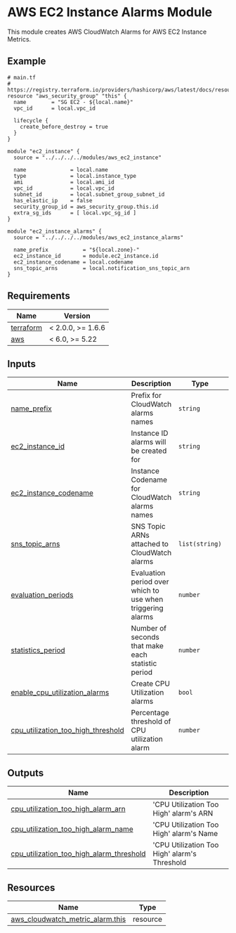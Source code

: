 # AWS EC2 Instance Alarms Module

This module creates AWS CloudWatch Alarms for AWS EC2 Instance Metrics.

<!-- Next block is generated by terraform-docs following .terraform-docs.yml config -->
<!-- BEGIN_TF_DOCS -->
## Example

```hcl
# main.tf
# https://registry.terraform.io/providers/hashicorp/aws/latest/docs/resources/security_group
resource "aws_security_group" "this" {
  name        = "SG EC2 - ${local.name}"
  vpc_id      = local.vpc_id

  lifecycle {
    create_before_destroy = true
  }
}

module "ec2_instance" {
  source = "../../../../modules/aws_ec2_instance"

  name              = local.name
  type              = local.instance_type
  ami               = local.ami_id
  vpc_id            = local.vpc_id
  subnet_id         = local.subnet_group_subnet_id
  has_elastic_ip    = false
  security_group_id = aws_security_group.this.id
  extra_sg_ids      = [ local.vpc_sg_id ]
}

module "ec2_instance_alarms" {
  source = "../../../../modules/aws_ec2_instance_alarms"

  name_prefix           = "${local.zone}-"
  ec2_instance_id       = module.ec2_instance.id
  ec2_instance_codename = local.codename
  sns_topic_arns        = local.notification_sns_topic_arn
}
```

## Requirements

| Name | Version |
|------|---------|
| <a name="requirement_terraform"></a> [terraform](#requirement\_terraform) | < 2.0.0, >= 1.6.6 |
| <a name="requirement_aws"></a> [aws](#requirement\_aws) | < 6.0, >= 5.22 |

## Inputs

| Name | Description | Type | Default | Required |
|------|-------------|------|---------|:--------:|
| <a name="input_name_prefix"></a> [name\_prefix](#input\_name\_prefix) | Prefix for CloudWatch alarms names | `string` | `""` | no |
| <a name="input_ec2_instance_id"></a> [ec2\_instance\_id](#input\_ec2\_instance\_id) | Instance ID alarms will be created for | `string` | n/a | yes |
| <a name="input_ec2_instance_codename"></a> [ec2\_instance\_codename](#input\_ec2\_instance\_codename) | Instance Codename for CloudWatch alarms names | `string` | n/a | yes |
| <a name="input_sns_topic_arns"></a> [sns\_topic\_arns](#input\_sns\_topic\_arns) | SNS Topic ARNs attached to CloudWatch alarms | `list(string)` | n/a | yes |
| <a name="input_evaluation_periods"></a> [evaluation\_periods](#input\_evaluation\_periods) | Evaluation period over which to use when triggering alarms | `number` | `5` | no |
| <a name="input_statistics_period"></a> [statistics\_period](#input\_statistics\_period) | Number of seconds that make each statistic period | `number` | `60` | no |
| <a name="input_enable_cpu_utilization_alarms"></a> [enable\_cpu\_utilization\_alarms](#input\_enable\_cpu\_utilization\_alarms) | Create CPU Utilization alarms | `bool` | `true` | no |
| <a name="input_cpu_utilization_too_high_threshold"></a> [cpu\_utilization\_too\_high\_threshold](#input\_cpu\_utilization\_too\_high\_threshold) | Percentage threshold of CPU utilization alarm | `number` | `80` | no |

## Outputs

| Name | Description |
|------|-------------|
| <a name="output_cpu_utilization_too_high_alarm_arn"></a> [cpu\_utilization\_too\_high\_alarm\_arn](#output\_cpu\_utilization\_too\_high\_alarm\_arn) | 'CPU Utilization Too High' alarm's ARN |
| <a name="output_cpu_utilization_too_high_alarm_name"></a> [cpu\_utilization\_too\_high\_alarm\_name](#output\_cpu\_utilization\_too\_high\_alarm\_name) | 'CPU Utilization Too High' alarm's Name |
| <a name="output_cpu_utilization_too_high_alarm_threshold"></a> [cpu\_utilization\_too\_high\_alarm\_threshold](#output\_cpu\_utilization\_too\_high\_alarm\_threshold) | 'CPU Utilization Too High' alarm's Threshold |

## Resources

| Name | Type |
|------|------|
| [aws_cloudwatch_metric_alarm.this](https://registry.terraform.io/providers/hashicorp/aws/latest/docs/resources/cloudwatch_metric_alarm) | resource |
<!-- END_TF_DOCS -->